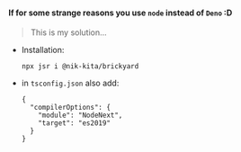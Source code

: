 #### If for some strange reasons you use `node` instead of `Deno` :D

> This is my solution...

- Installation:
  ```
  npx jsr i @nik-kita/brickyard
  ```
- in `tsconfig.json` also add:
  ```jsonc
  {
    "compilerOptions": {
      "module": "NodeNext",
      "target": "es2019"
    }
  }
  ```
